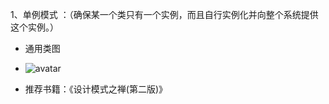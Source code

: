 1、单例模式
     ：（确保某一个类只有一个实例，而且自行实例化并向整个系统提供这个实例。）
+   通用类图
    
+    ![avatar](http://note.youdao.com/noteshare?id=789d15b968f1992a9e759bf00749b44e&sub=B5637C7DF33A4D50B21C8626A995B8F8)
+   推荐书籍：《设计模式之禅(第二版)》